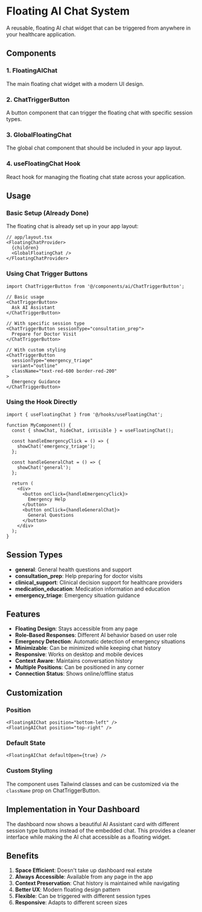 # Floating AI Chat System

A reusable, floating AI chat widget that can be triggered from anywhere in your healthcare application.

## Components

### 1. FloatingAIChat
The main floating chat widget with a modern UI design.

### 2. ChatTriggerButton
A button component that can trigger the floating chat with specific session types.

### 3. GlobalFloatingChat
The global chat component that should be included in your app layout.

### 4. useFloatingChat Hook
React hook for managing the floating chat state across your application.

## Usage

### Basic Setup (Already Done)

The floating chat is already set up in your app layout:

```tsx
// app/layout.tsx
<FloatingChatProvider>
  {children}
  <GlobalFloatingChat />
</FloatingChatProvider>
```

### Using Chat Trigger Buttons

```tsx
import ChatTriggerButton from '@/components/ai/ChatTriggerButton';

// Basic usage
<ChatTriggerButton>
  Ask AI Assistant
</ChatTriggerButton>

// With specific session type
<ChatTriggerButton sessionType="consultation_prep">
  Prepare for Doctor Visit
</ChatTriggerButton>

// With custom styling
<ChatTriggerButton 
  sessionType="emergency_triage"
  variant="outline"
  className="text-red-600 border-red-200"
>
  Emergency Guidance
</ChatTriggerButton>
```

### Using the Hook Directly

```tsx
import { useFloatingChat } from '@/hooks/useFloatingChat';

function MyComponent() {
  const { showChat, hideChat, isVisible } = useFloatingChat();

  const handleEmergencyClick = () => {
    showChat('emergency_triage');
  };

  const handleGeneralChat = () => {
    showChat('general');
  };

  return (
    <div>
      <button onClick={handleEmergencyClick}>
        Emergency Help
      </button>
      <button onClick={handleGeneralChat}>
        General Questions
      </button>
    </div>
  );
}
```

## Session Types

- **general**: General health questions and support
- **consultation_prep**: Help preparing for doctor visits
- **clinical_support**: Clinical decision support for healthcare providers
- **medication_education**: Medication information and education
- **emergency_triage**: Emergency situation guidance

## Features

- **Floating Design**: Stays accessible from any page
- **Role-Based Responses**: Different AI behavior based on user role
- **Emergency Detection**: Automatic detection of emergency situations
- **Minimizable**: Can be minimized while keeping chat history
- **Responsive**: Works on desktop and mobile devices
- **Context Aware**: Maintains conversation history
- **Multiple Positions**: Can be positioned in any corner
- **Connection Status**: Shows online/offline status

## Customization

### Position
```tsx
<FloatingAIChat position="bottom-left" />
<FloatingAIChat position="top-right" />
```

### Default State
```tsx
<FloatingAIChat defaultOpen={true} />
```

### Custom Styling
The component uses Tailwind classes and can be customized via the `className` prop on ChatTriggerButton.

## Implementation in Your Dashboard

The dashboard now shows a beautiful AI Assistant card with different session type buttons instead of the embedded chat. This provides a cleaner interface while making the AI chat accessible as a floating widget.

## Benefits

1. **Space Efficient**: Doesn't take up dashboard real estate
2. **Always Accessible**: Available from any page in the app
3. **Context Preservation**: Chat history is maintained while navigating
4. **Better UX**: Modern floating design pattern
5. **Flexible**: Can be triggered with different session types
6. **Responsive**: Adapts to different screen sizes
